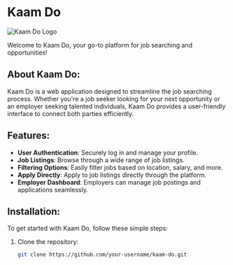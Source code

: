 # Kaam Do 

![Kaam Do Logo](https://github.com/PatilHarshh/Kaam-Do/blob/main/client/src/assets/banner.png)

Welcome to Kaam Do, your go-to platform for job searching and opportunities!

## About Kaam Do:

Kaam Do is a web application designed to streamline the job searching process. Whether you're a job seeker looking for your next opportunity or an employer seeking talented individuals, Kaam Do provides a user-friendly interface to connect both parties efficiently.

## Features:

- **User Authentication**: Securely log in and manage your profile.
- **Job Listings**: Browse through a wide range of job listings.
- **Filtering Options**: Easily filter jobs based on location, salary, and more.
- **Apply Directly**: Apply to job listings directly through the platform.
- **Employer Dashboard**: Employers can manage job postings and applications seamlessly.

## Installation:

To get started with Kaam Do, follow these simple steps:

1. Clone the repository:
   ```bash
   git clone https://github.com/your-username/kaam-do.git
